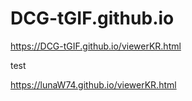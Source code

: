 # DCG-tGIF.github.io

https://DCG-tGIF.github.io/viewerKR.html

test

https://lunaW74.github.io/viewerKR.html
